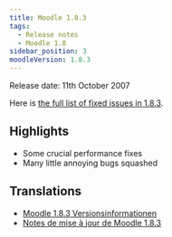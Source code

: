 ```yaml
---
title: Moodle 1.8.3
tags:
  - Release notes
  - Moodle 1.8
sidebar_position: 3
moodleVersion: 1.8.3
---
```

Release date: 11th October 2007

Here is [the full list of fixed issues in 1.8.3](http://moodle.atlassian.net/secure/ReleaseNote.jspa?version=10230&styleName=Html&projectId=10011).

## Highlights

- Some crucial performance fixes
- Many little annoying bugs squashed

## Translations

- [Moodle 1.8.3 Versionsinformationen](https://docs.moodle.org/de/Moodle_1.8.3_Versionsinformationen)
- [Notes de mise à jour de Moodle 1.8.3](https://docs.moodle.org/fr/Notes_de_mise_à_jour_de_Moodle_1.8.3)
